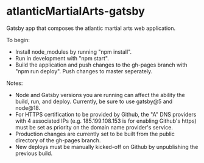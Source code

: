 # atlanticMartialArts-gatsby

Gatsby app that composes the atlantic martial arts web application.

To begin:

- Install node_modules by running "npm install".
- Run in development with "npm start".
- Build the application and push changes to the gh-pages branch with "npm run deploy". Push changes to master seperately.

Notes:

- Node and Gatsby versions you are running can affect the ability the build, run, and deploy. Currently, be sure to use gatsby@5 and node@18.
- For HTTPS certification to be provided by Github, the "A" DNS providers with 4 associated IPs (e.g. 185.199.108.153 is for enabling Github's https) must be set as priority on the domain name provider's service.
- Production changes are currently set to be built from the public directory of the gh-pages branch.
- New deploys must be manually kicked-off on Github by unpublishing the previous build.
